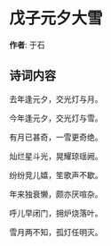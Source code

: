 # 戊子元夕大雪

**作者**: 于石

## 诗词内容

去年逢元夕，交光灯与月。

今年逢元夕，交光灯与雪。

有月已甚奇，一雪更奇绝。

灿烂星斗光，晃耀琼瑶阙。

纷纷竞儿嬉，笙歌声不歇。

年来独衰懒，颇亦厌喧杂。

呼儿早闭门，拥炉烧落叶。

雪月两不知，孤灯任明灭。

